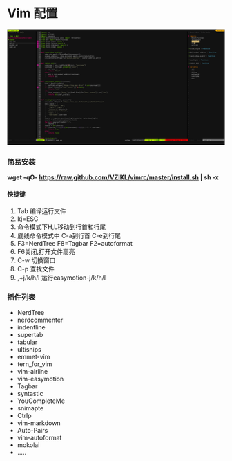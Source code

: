 # Vim 配置

![example.png](example.png)

###  简易安装
**wget -qO- https://raw.github.com/VZIKL/vimrc/master/install.sh | sh -x**


####   快捷键
1. Tab 编译运行文件
2. kj=ESC
3. 命令模式下H,L移动到行首和行尾
4. 底线命令模式中 C-a到行首 C-e到行尾
5. F3=NerdTree F8=Tagbar F2=autoformat
6. F6关闭,打开文件高亮
7. C-w 切换窗口
8. C-p 查找文件
9. ,+j/k/h/l 运行easymotion-j/k/h/l


###  插件列表
- NerdTree
- nerdcommenter
- indentline
- supertab 
- tabular
- ultisnips
- emmet-vim
- tern_for_vim
- vim-airline
- vim-easymotion
- Tagbar
- syntastic
- YouCompleteMe
- snimapte
- Ctrlp
- vim-markdown
- Auto-Pairs
- vim-autoformat
- mokolai
- .....
